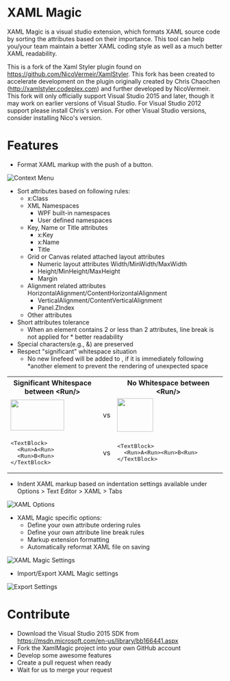 XAML Magic
==========
XAML Magic is a visual studio extension, which formats XAML source code by sorting the attributes based on their importance. This tool can help you/your team maintain a better XAML coding style as well as a much better XAML readability.

This is a fork of the Xaml Styler plugin found on https://github.com/NicoVermeir/XamlStyler. This fork has been created to accelerate development on the plugin originally created by Chris Chaochen (http://xamlstyler.codeplex.com) and further developed by NicoVermeir. This fork will only officially support Visual Studio 2015 and later, though it may work on earlier versions of Visual Studio. For Visual Studio 2012 support please install Chris's version. For other Visual Studio versions, consider installing Nico's version.

Features
==========
* Format XAML markup with the push of a button.

<img src="http://i.imgur.com/4gHtXTX.png" alt="Context Menu" />

* Sort attributes based on following rules:
  * x:Class
  * XML Namespaces
    * WPF built-in namespaces
    *  User defined namespaces
  * Key, Name or Title attributes
    * x:Key
    * x:Name
    * Title
  * Grid or Canvas related attached layout attributes
    * Numeric layout attributes Width/MinWidth/MaxWidth
    * Height/MinHeight/MaxHeight
    * Margin
  * Alignment related attributes HorizontalAlignment/ContentHorizontalAlignment
    * VerticalAlignment/ContentVerticalAlignment
    * Panel.ZIndex
  * Other attributes
* Short attributes tolerance
  * When an element contains 2 or less than 2 attributes, line break is not applied for * better readability
* Special characters(e.g., &) are preserved
* Respect "significant" whitespace situation
  * No new linefeed will be added to <Run/>, if it is immediately following *another element to prevent the rendering of unexpected space

<table>
<tbody>
<tr>
<th width="350">Significant Whitespace between &lt;Run/&gt;<br>
</th>
<th>&nbsp;</th>
<th width="350">No Whitespace between &lt;Run/&gt;</th>
</tr>
<tr>
<td><img src="http://xamlstyler.codeplex.com/download?DownloadId=156790" alt="" width="125" height="72"></td>
<td>&nbsp;vs</td>
<td><img src="http://xamlstyler.codeplex.com/download?DownloadId=156789" alt="" width="84" height="78"></td>
</tr>
<tr>
<td>
<div>
<pre><span>&lt;</span><span>TextBlock</span><span>&gt;</span><br>  <span>&lt;</span><span>Run</span><span>&gt;</span>A<span>&lt;</span><span>Run</span><span>&gt;</span><br>  <span>&lt;</span><span>Run</span><span>&gt;</span>B<span>&lt;</span><span>Run</span><span>&gt;</span><br><span>&lt;/</span><span>TextBlock</span><span>&gt;</span><br></pre>
</div>
</td>
<td>&nbsp;vs</td>
<td>
<div>
<pre><span>&lt;</span><span>TextBlock</span><span>&gt;</span><br>  <span>&lt;</span><span>Run</span><span>&gt;</span>A<span>&lt;</span><span>Run</span><span>&gt;</span><span>&lt;</span><span>Run</span><span>&gt;</span>B<span>&lt;</span><span>Run</span><span>&gt;</span><br><span>&lt;/</span><span>TextBlock</span><span>&gt;</span><br></pre>
</div>
</td>
</tr>
</tbody>
</table>

* Indent XAML markup based on indentation settings available under Options > Text Editor > XAML > Tabs

<img src="http://i.imgur.com/N4I5C5W.png" alt="XAML Options" />

* XAML Magic specific options:
  * Define your own attribute ordering rules
  * Define your own attribute line break rules
  * Markup extension formatting
  * Automatically reformat XAML file on saving

<img src="http://i.imgur.com/khCcHF6.png" alt="XAML Magic Settings" />
  
* Import/Export XAML Magic settings

<img src="http://i.imgur.com/3o6VMg9.png" alt="Export Settings" />

Contribute
==========
* Download the Visual Studio 2015 SDK from https://msdn.microsoft.com/en-us/library/bb166441.aspx
* Fork the XamlMagic project into your own GitHub account
* Develop some awesome features
* Create a pull request when ready
* Wait for us to merge your request
